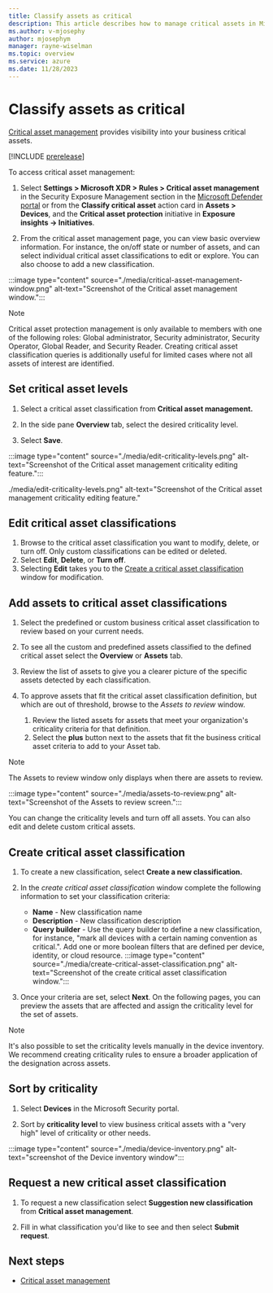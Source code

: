 ```yaml
---
title: Classify assets as critical
description: This article describes how to manage critical assets in Microsoft Exposure Management.
ms.author: v-mjosephy
author: mjosephym
manager: rayne-wiselman
ms.topic: overview
ms.service: azure
ms.date: 11/28/2023
---
```


# Classify assets as critical

[Critical asset management](critical-asset-management.md) provides visibility into your business critical assets.

[!INCLUDE [prerelease](../includes//prerelease.md)]

To access critical asset management:

1. Select **Settings > Microsoft XDR > Rules > Critical asset management**  in the Security Exposure Management section in the [Microsoft Defender portal](https://security.microsoft.com) or from the **Classify critical asset** action card in **Assets > Devices**, and the **Critical asset protection** initiative in **Exposure insights -> Initiatives**.

1. From the critical asset management page, you can view basic overview information. For instance, the on/off state or number of assets, and can select individual critical asset classifications to edit or explore. You can also choose to add a new classification.
<!--1. From there you can choose to change criticality levels,  view the general critical asset information including the  review general information such , choose to review classifications, create new classifications, or update the criticality levels for the existing classifications in your organization.-->

:::image type="content" source="./media/critical-asset-management-window.png" alt-text="Screenshot of the Critical asset management window.":::

> [!NOTE]
> Critical asset protection management is only available to members with one of the following roles: Global administrator, Security administrator, Security Operator, Global Reader, and Security Reader.
>Creating critical asset classification queries is additionally useful for limited cases where not all assets of interest are identified.

## Set critical asset levels

1. Select a critical asset classification from **Critical asset management.**

1. In the side pane **Overview** tab, select the desired criticality level. 

1. Select **Save**.

:::image type="content" source="./media/edit-criticality-levels.png" alt-text="Screenshot of the Critical asset management criticality editing feature.":::

./media/edit-criticality-levels.png" alt-text="Screenshot of the Critical asset management criticality editing feature."

## Edit critical asset classifications

1. Browse to the critical asset classification you want to modify, delete, or turn off. Only custom classifications can be edited or deleted.
1. Select **Edit**, **Delete**, or **Turn off**.
1. Selecting **Edit** takes you to the [Create a critical asset classification](#create-critical-asset-classification) window for modification.

## Add assets to critical asset classifications

1. Select the predefined or custom business critical asset classification to review based on your current needs.

1. To see all the custom and predefined assets classified to the defined critical asset select the **Overview** or **Assets** tab.

1. Review the list of assets to give you a clearer picture of the specific assets detected by each classification.

1. To approve assets that fit the critical asset classification definition, but which are out of threshold, browse to the *Assets to review* window.
    1. Review the listed assets for assets that meet your organization's criticality criteria for that definition.
    1. Select the **plus** button next to the assets that fit the business critical asset criteria to add to your Asset tab.

> [!NOTE]
> The Assets to review window only displays when there are assets to review.

:::image type="content" source="./media/assets-to-review.png" alt-text="Screenshot of the Assets to review screen.":::

<!--## Critical asset overview

: CAP management  explanation about how we identify critical asset for our customers and marking them as critical  predefined queries, what, which, why  managing rules – setting criticality level, turning rules off/on  Reviewing asset list  low confidence criticality  suggest new classifications for us to support  custom queries  criticality in other portal experiences (e.g., device inventory).-->

<!--The Overview tab provides the following information:


- **Description** - A description of the critical asset.
- **Status** - Whether the critical asset is on or off.
- **Assets** - The number of connected assets.
- **Created on** - The date the critical asset was created.
- **Updated on** - The date the critical asset was updated.
- **Created by** - The critical asset creator.
-->
You can change the criticality levels and turn off all assets. You can also edit and delete custom critical assets.

## Create critical asset classification

1. To create a new classification, select **Create a new classification.**

1. In the *create critical asset classification* window complete the following information to set your classification criteria:

    - **Name** - New classification name
    - **Description** - New classification description
    - **Query builder** - Use the query builder to define a new classification, for instance, "mark all devices with a certain naming convention as critical.". Add one or more boolean filters that are defined per device, identity, or cloud resource.
:::image type="content" source="./media/create-critical-asset-classification.png" alt-text="Screenshot of the create critical asset classification window.":::
1. Once your criteria are set, select **Next**. On the following pages, you can preview the assets that are affected and assign the criticality level for the set of assets.

> [!NOTE]
> It's also possible to set the criticality levels manually in the device inventory. We recommend creating criticality rules to ensure a broader application of the designation across assets.
<!--initiative?The initiative page allows you to view security metrics, security recommendations, critical assets, and history in one place. In addition, you can access critical asset management to change your asset criticality levels. -->

## Sort by criticality

1. Select **Devices** in the Microsoft Security portal.

1. Sort by **criticality level** to view business critical assets with a "very high" level of criticality or other needs.

:::image type="content" source="./media/device-inventory.png" alt-text="screenshot of the Device inventory window":::

## Request a new critical asset classification

1. To request a new classification select **Suggestion new classification** from **Critical asset management**.

1. Fill in what classification you'd like to see and then select **Submit request**.

## Next steps

- [Critical asset management](critical-asset-management.md)
